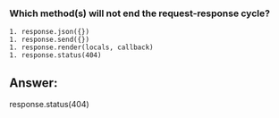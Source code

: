 ### Which method(s) will not end the request-response cycle?

```
1. response.json({})
1. response.send({})
1. response.render(locals, callback)
1. response.status(404)
```

## Answer:

response.status(404)